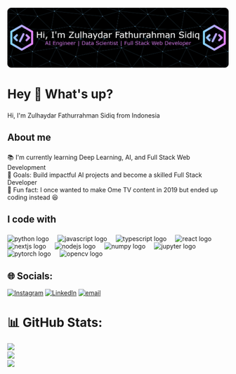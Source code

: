 ![Zulhaydar](img/github-header-banner%20(3).png)

<h1 align="left">Hey 👋 What's up?</h1>

###

<p align="left">Hi, I'm Zulhaydar Fathurrahman Sidiq from Indonesia</p>

###

<h2 align="left">About me</h2>

###

<p align="left">📚 I'm currently learning Deep Learning, AI, and Full Stack Web Development<br>🎯 Goals: Build impactful AI projects and become a skilled Full Stack Developer<br>🎲 Fun fact: I once wanted to make Ome TV content in 2019 but ended up coding instead 😆</p>

###

<h2 align="left">I code with</h2>

###

<div align="left">
  <img src="https://cdn.jsdelivr.net/gh/devicons/devicon/icons/python/python-original.svg" height="40" alt="python logo"  />
  <img width="12" />
  <img src="https://cdn.jsdelivr.net/gh/devicons/devicon/icons/javascript/javascript-original.svg" height="40" alt="javascript logo"  />
  <img width="12" />
  <img src="https://cdn.jsdelivr.net/gh/devicons/devicon/icons/typescript/typescript-original.svg" height="40" alt="typescript logo"  />
  <img width="12" />
  <img src="https://cdn.jsdelivr.net/gh/devicons/devicon/icons/react/react-original.svg" height="40" alt="react logo"  />
  <img width="12" />
  <img src="https://cdn.jsdelivr.net/gh/devicons/devicon/icons/nextjs/nextjs-original.svg" height="40" alt="nextjs logo"  />
  <img width="12" />
  <img src="https://cdn.jsdelivr.net/gh/devicons/devicon/icons/nodejs/nodejs-original.svg" height="40" alt="nodejs logo"  />
  <img width="12" />
  <img src="https://cdn.jsdelivr.net/gh/devicons/devicon/icons/numpy/numpy-original.svg" height="40" alt="numpy logo"  />
  <img width="12" />
  <img src="https://cdn.jsdelivr.net/gh/devicons/devicon/icons/jupyter/jupyter-original.svg" height="40" alt="jupyter logo"  />
  <img width="12" />
  <img src="https://cdn.jsdelivr.net/gh/devicons/devicon/icons/pytorch/pytorch-original.svg" height="40" alt="pytorch logo"  />
  <img width="12" />
  <img src="https://cdn.jsdelivr.net/gh/devicons/devicon/icons/opencv/opencv-original.svg" height="40" alt="opencv logo"  />
</div>

## 🌐 Socials:

[![Instagram](https://img.shields.io/badge/Instagram-%23E4405F.svg?logo=Instagram&logoColor=white)](https://instagram.com/zulhaydarr) [![LinkedIn](https://img.shields.io/badge/LinkedIn-%230077B5.svg?logo=linkedin&logoColor=white)](https://linkedin.com/in/https://www.linkedin.com/public-profile/settings?lipi=urn%3Ali%3Apage%3Ad_flagship3_profile_self_edit_contact-info%3ByxISLPLTSa6MhnAVWmROSg%3D%3D) [![email](https://img.shields.io/badge/Email-D14836?logo=gmail&logoColor=white)](mailto:zulhaydarfathurrahmansidiq@gmail.com)


# 📊 GitHub Stats:

![](https://github-readme-stats.vercel.app/api?username=zulhaydarr&theme=tokyonight&hide_border=false&include_all_commits=false&count_private=false)<br/>
![](https://nirzak-streak-stats.vercel.app/?user=zulhaydarr&theme=tokyonight&hide_border=false)<br/>
![](https://github-readme-stats.vercel.app/api/top-langs/?username=zulhaydarr&theme=tokyonight&hide_border=false&include_all_commits=false&count_private=false&layout=compact)

<!-- Proudly created with GPRM ( https://gprm.itsvg.in ) -->

<!-- Proudly created with GPRM ( https://gprm.itsvg.in ) -->

<!-- ## 🏆 GitHub Trophies
![](https://github-profile-trophy.vercel.app/?username=zulhaydarr&theme=radical&no-frame=false&no-bg=true&margin-w=4)

---
[![](https://visitcount.itsvg.in/api?id=zulhaydarr&icon=0&color=0)](https://visitcount.itsvg.in) -->

<!-- Proudly created with GPRM ( https://gprm.itsvg.in ) -->

<!-- ## Hi there 👋 -->

<!--
**zulhaydarr/zulhaydarr** is a ✨ _special_ ✨ repository because its `README.md` (this file) appears on your GitHub profile.

Here are some ideas to get you started:

- 🔭 I’m currently working on ...
- 🌱 I’m currently learning ...
- 👯 I’m looking to collaborate on ...
- 🤔 I’m looking for help with ...
- 💬 Ask me about ...
- 📫 How to reach me: ...
- 😄 Pronouns: ...
- ⚡ Fun fact: ...
-->
